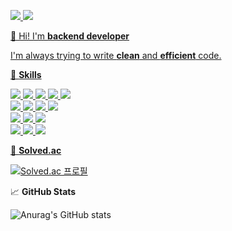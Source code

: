 <a href="mailto:skipperkim307@gmail.com" target="_blank"><img src="https://img.shields.io/badge/skipperkim307@gmail.com-EA4335?style=for-the-badge&logo=Gmail&logoColor=white">
<a href="https://velog.io/@finescore" target="_blank"><img src="https://img.shields.io/badge/Velog-20C997?style=for-the-badge&logo=Velog&logoColor=white">

👋 Hi! I'm **backend developer**  

I'm always trying to write **clean** and **efficient** code.  
  
💪 **Skills**

<img src="https://img.shields.io/badge/JAVA-007396?style=for-the-badge&logo=java&logoColor=white"> <img src="https://img.shields.io/badge/javascript-F7DF1E?style=for-the-badge&logo=javascript&logoColor=black"> <img src="https://img.shields.io/badge/python-3776AB?style=for-the-badge&logo=python&logoColor=white"> <img src="https://img.shields.io/badge/html5-E34F26?style=for-the-badge&logo=html5&logoColor=white"> <img src="https://img.shields.io/badge/css3-1572B6?style=for-the-badge&logo=css3&logoColor=white"> <br>
<img src="https://img.shields.io/badge/spring boot-6DB33F?style=for-the-badge&logo=springboot&logoColor=white"> <img src="https://img.shields.io/badge/vue.js-4FC08D?style=for-the-badge&logo=vue.js&logoColor=white"> <img src="https://img.shields.io/badge/tailwind css-06B6D4?style=for-the-badge&logo=tailwindcss&logoColor=white"> <img src="https://img.shields.io/badge/mysql-4479A1?style=for-the-badge&logo=mysql&logoColor=white">  
<img src="https://img.shields.io/badge/gradle-02303A?style=for-the-badge&logo=gradle&logoColor=white"> <img src="https://img.shields.io/badge/apache tomcat-F8DC75?style=for-the-badge&logo=apachetomcat&logoColor=black"> <img src="https://img.shields.io/badge/amazon ec2-FF9900?style=for-the-badge&logo=amazonec2&logoColor=white">  
<img src="https://img.shields.io/badge/git-F05032?style=for-the-badge&logo=git&logoColor=white"> <img src="https://img.shields.io/badge/github-181717?style=for-the-badge&logo=github&logoColor=white"> <img src="https://img.shields.io/badge/intellij idea-000000?style=for-the-badge&logo=intellijidea&logoColor=white">

📙 **Solved.ac**  

[![Solved.ac
프로필](http://mazassumnida.wtf/api/v2/generate_badge?boj=skipperkim307)](https://solved.ac/skipperkim307)

📈 **GitHub Stats**

![Anurag's GitHub stats](https://github-readme-stats.vercel.app/api?username=FineScore&show_icons=true&theme=transparent)
